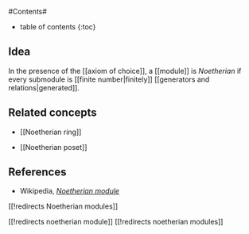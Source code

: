 
#Contents#
* table of contents
{:toc}

## Idea

In the presence of the [[axiom of choice]], a [[module]] is _Noetherian_ if every submodule is [[finite number|finitely]] [[generators and relations|generated]].

## Related concepts

* [[Noetherian ring]]

* [[Noetherian poset]]

## References

* Wikipedia, _[Noetherian module](http://en.wikipedia.org/wiki/Noetherian_module)_

[[!redirects Noetherian modules]]

[[!redirects noetherian module]]
[[!redirects noetherian modules]]
